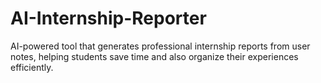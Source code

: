 # AI-Internship-Reporter
AI-powered tool that generates professional internship reports from user notes, helping students save time and also organize their experiences efficiently.

